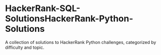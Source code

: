 # HackerRank-SQL-SolutionsHackerRank-Python-Solutions
A collection of solutions to HackerRank Python challenges, categorized by difficulty and topic.
